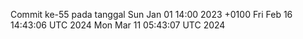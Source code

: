 Commit ke-55 pada tanggal Sun Jan 01 14:00 2023 +0100
Fri Feb 16 14:43:06 UTC 2024
Mon Mar 11 05:43:07 UTC 2024

